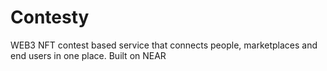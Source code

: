Contesty
==================
WEB3 NFT contest based service that connects people, marketplaces and end users in one place. Built on NEAR
